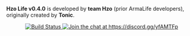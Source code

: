 <b>Hzo Life v0.4.0</b> is developed by <b>team Hzo</b> (prior ArmaLife developers), originally created by <b>Tonic</b>.
<p align="center">
    <a href="https://travis-ci.org/AsYetUntitled/Framework">
        <img src="https://api.travis-ci.org/AsYetUntitled/Framework.svg" alt="Build Status">
    </a>
       <a href="https://discord.gg/5Sz7XTc">
        <img src="https://img.shields.io/badge/Discord-Join%20chat%20→-738bd7.svg" alt="Join the chat at https://discord.gg/yfAMTFp">
    </a>
</p>
